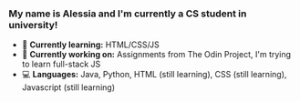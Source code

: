 ### My name is Alessia and I'm currently a CS student in university!

- 💞 **Currently learning:** HTML/CSS/JS 
- 📝 **Currently working on:** Assignments from The Odin Project, I'm trying to learn full-stack JS
- 💻 **Languages:** Java, Python, HTML (still learning), CSS (still learning), Javascript (still learning)

<!--
**alessiacodes/alessiacodes** is a ✨ _special_ ✨ repository because its `README.md` (this file) appears on your GitHub profile.

Here are some ideas to get you started:


- 🌱 I’m currently learning ...
- 👯 I’m looking to collaborate on ...
- 🤔 I’m looking for help with ...
- 💬 Ask me about ...
- 📫 How to reach me: ...
- 😄 Pronouns: ...
- ⚡ Fun fact: ...
-->
